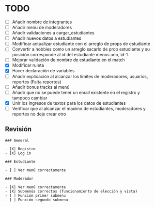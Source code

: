 # TODO

- [ ] Añadir nombre de integrantes
- [ ] Añadir menu de moderadores
- [ ] Añadir validaciones a cargar_estudiantes
- [ ] Añadir nuevos datos a estudiantes
- [ ] Modificar actualizar estudiante con el arreglo de props de estudiante
- [ ] Convertir a hobbies como un arreglo sacarlo de prop estudiante y su posición corresponde al id del estudiante menos uno, id-1.
- [ ] Mejorar validación de nombre de estudiante en el match
- [X] Modificar ruleta
- [X] Hacer declaración de variables
- [ ] Añadir explicación al alcanzar los límites de moderadores, usuarios, reportes (Falta reportes)
- [ ] Añadir bonus tracks al menú
- [ ] Añadir que no se puede tener un email existente en el registro y tampoco cambiar
- [X] Unir los ingresos de textos para los datos de estudiantes
- [ ] Verificar que al alcanzar el maximo de estudiantes, moderadores y reportes no deje crear otro

## Revisión

    ### General
    
    - [X] Registro
    - [X] Log in

    ### Estudiante

    - [ ] Ver menú correctamente

    ### Moderador

    - [X] Ver menú correctamente
    - [X] Submenús correctos (funcionamiento de elección y vista)
    - [ ] Función primer submenu
    - [ ] Función segundo submenu
